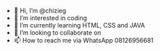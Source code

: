 - 👋 Hi, I’m @chizieg
- 👀 I’m interested in coding
- 🌱 I’m currently learning HTML, CSS and JAVA
- 💞️ I’m looking to collaborate on 
- 📫 How to reach me via WhatsApp 08126956681

<!---
chizieg/chizieg is a ✨ special ✨ repository because its `README.md` (this file) appears on your GitHub profile.
You can click the Preview link to take a look at your changes.
--->
